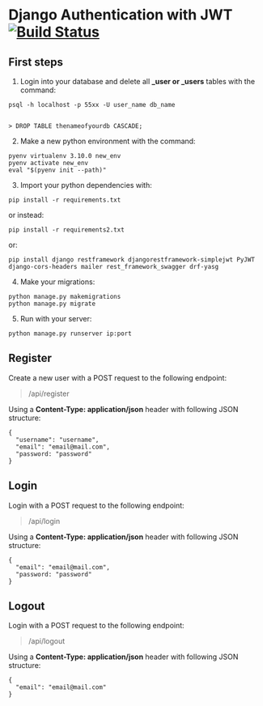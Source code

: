 # Django Authentication with JWT [![Build Status](https://app.travis-ci.com/HazeMSR/Django-Auth-with-JWT.svg?branch=main)](https://app.travis-ci.com/HazeMSR/Django-Auth-with-JWT)

## First steps

1. Login into your database and delete all **_user or _users** tables with the command:
```
psql -h localhost -p 55xx -U user_name db_name


> DROP TABLE thenameofyourdb CASCADE;
```

2. Make a new python environment with the command:
```
pyenv virtualenv 3.10.0 new_env
pyenv activate new_env
eval "$(pyenv init --path)"
```
3. Import your python dependencies with:
```
pip install -r requirements.txt
```

or instead:
```
pip install -r requirements2.txt
```

or:
```
pip install django restframework djangorestframework-simplejwt PyJWT django-cors-headers mailer rest_framework_swagger drf-yasg
```

4. Make your migrations:
```
python manage.py makemigrations
python manage.py migrate
```

5. Run with your server:
```
python manage.py runserver ip:port
```

## Register

Create a new user with a POST request to the following endpoint:
> /api/register

Using a **Content-Type: application/json** header with following JSON structure:

```
{
  "username": "username",
  "email": "email@mail.com",
  "password: "password"
}
```

## Login

Login with a POST request to the following endpoint:
> /api/login

Using a **Content-Type: application/json** header with following JSON structure:

```
{
  "email": "email@mail.com",
  "password: "password"
}
```


## Logout

Login with a POST request to the following endpoint:
> /api/logout

Using a **Content-Type: application/json** header with following JSON structure:

```
{
  "email": "email@mail.com"
}
```
